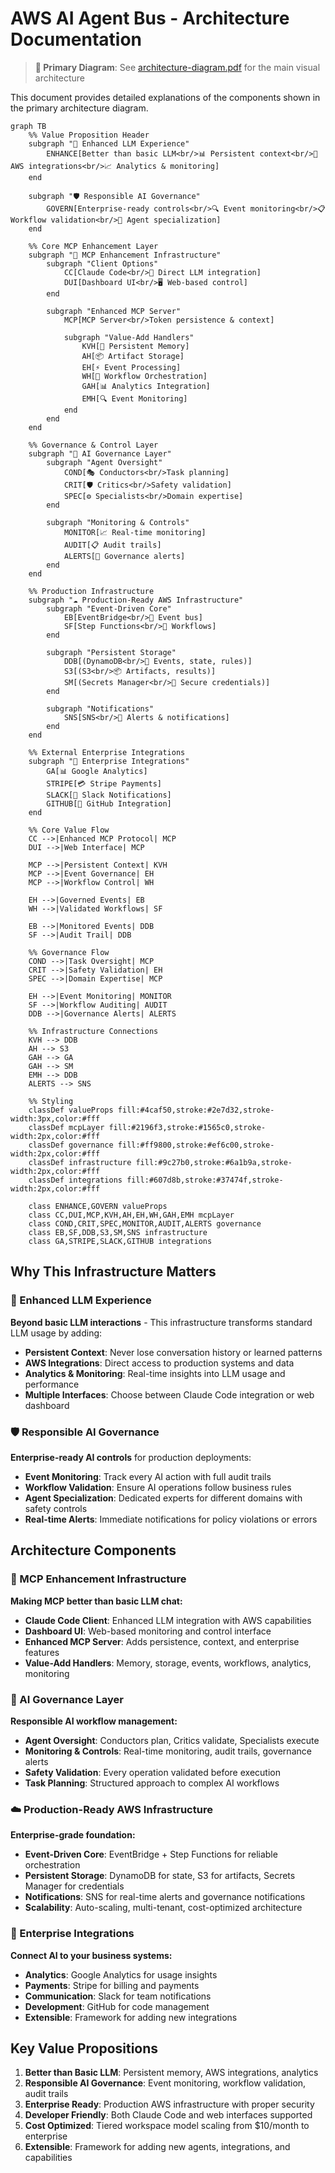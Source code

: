 # AWS AI Agent Bus - Architecture Documentation

> **📄 Primary Diagram**: See [architecture-diagram.pdf](architecture-diagram.pdf) for the main visual architecture

This document provides detailed explanations of the components shown in the primary architecture diagram.

```mermaid
graph TB
    %% Value Proposition Header
    subgraph "🚀 Enhanced LLM Experience"
        ENHANCE[Better than basic LLM<br/>📊 Persistent context<br/>🔗 AWS integrations<br/>📈 Analytics & monitoring]
    end

    subgraph "🛡️ Responsible AI Governance"
        GOVERN[Enterprise-ready controls<br/>🔍 Event monitoring<br/>📋 Workflow validation<br/>🎯 Agent specialization]
    end

    %% Core MCP Enhancement Layer
    subgraph "🔌 MCP Enhancement Infrastructure"
        subgraph "Client Options"
            CC[Claude Code<br/>🤖 Direct LLM integration]
            DUI[Dashboard UI<br/>🖥️ Web-based control]
        end

        subgraph "Enhanced MCP Server"
            MCP[MCP Server<br/>Token persistence & context]

            subgraph "Value-Add Handlers"
                KVH[💾 Persistent Memory]
                AH[📦 Artifact Storage]
                EH[⚡ Event Processing]
                WH[🔄 Workflow Orchestration]
                GAH[📊 Analytics Integration]
                EMH[🔍 Event Monitoring]
            end
        end
    end

    %% Governance & Control Layer
    subgraph "🎯 AI Governance Layer"
        subgraph "Agent Oversight"
            COND[🎭 Conductors<br/>Task planning]
            CRIT[🛡️ Critics<br/>Safety validation]
            SPEC[⚙️ Specialists<br/>Domain expertise]
        end

        subgraph "Monitoring & Controls"
            MONITOR[📈 Real-time monitoring]
            AUDIT[📋 Audit trails]
            ALERTS[🚨 Governance alerts]
        end
    end

    %% Production Infrastructure
    subgraph "☁️ Production-Ready AWS Infrastructure"
        subgraph "Event-Driven Core"
            EB[EventBridge<br/>📡 Event bus]
            SF[Step Functions<br/>🔄 Workflows]
        end

        subgraph "Persistent Storage"
            DDB[(DynamoDB<br/>💾 Events, state, rules)]
            S3[(S3<br/>📦 Artifacts, results)]
            SM[(Secrets Manager<br/>🔐 Secure credentials)]
        end

        subgraph "Notifications"
            SNS[SNS<br/>📢 Alerts & notifications]
        end
    end

    %% External Enterprise Integrations
    subgraph "🔗 Enterprise Integrations"
        GA[📊 Google Analytics]
        STRIPE[💳 Stripe Payments]
        SLACK[💬 Slack Notifications]
        GITHUB[🔧 GitHub Integration]
    end

    %% Core Value Flow
    CC -->|Enhanced MCP Protocol| MCP
    DUI -->|Web Interface| MCP

    MCP -->|Persistent Context| KVH
    MCP -->|Event Governance| EH
    MCP -->|Workflow Control| WH

    EH -->|Governed Events| EB
    WH -->|Validated Workflows| SF

    EB -->|Monitored Events| DDB
    SF -->|Audit Trail| DDB

    %% Governance Flow
    COND -->|Task Oversight| MCP
    CRIT -->|Safety Validation| EH
    SPEC -->|Domain Expertise| MCP

    EH -->|Event Monitoring| MONITOR
    SF -->|Workflow Auditing| AUDIT
    DDB -->|Governance Alerts| ALERTS

    %% Infrastructure Connections
    KVH --> DDB
    AH --> S3
    GAH --> GA
    GAH --> SM
    EMH --> DDB
    ALERTS --> SNS

    %% Styling
    classDef valueProps fill:#4caf50,stroke:#2e7d32,stroke-width:3px,color:#fff
    classDef mcpLayer fill:#2196f3,stroke:#1565c0,stroke-width:2px,color:#fff
    classDef governance fill:#ff9800,stroke:#ef6c00,stroke-width:2px,color:#fff
    classDef infrastructure fill:#9c27b0,stroke:#6a1b9a,stroke-width:2px,color:#fff
    classDef integrations fill:#607d8b,stroke:#37474f,stroke-width:2px,color:#fff

    class ENHANCE,GOVERN valueProps
    class CC,DUI,MCP,KVH,AH,EH,WH,GAH,EMH mcpLayer
    class COND,CRIT,SPEC,MONITOR,AUDIT,ALERTS governance
    class EB,SF,DDB,S3,SM,SNS infrastructure
    class GA,STRIPE,SLACK,GITHUB integrations
```

## Why This Infrastructure Matters

### 🚀 Enhanced LLM Experience

**Beyond basic LLM interactions** - This infrastructure transforms standard LLM usage by adding:

- **Persistent Context**: Never lose conversation history or learned patterns
- **AWS Integrations**: Direct access to production systems and data
- **Analytics & Monitoring**: Real-time insights into LLM usage and performance
- **Multiple Interfaces**: Choose between Claude Code integration or web dashboard

### 🛡️ Responsible AI Governance

**Enterprise-ready AI controls** for production deployments:

- **Event Monitoring**: Track every AI action with full audit trails
- **Workflow Validation**: Ensure AI operations follow business rules
- **Agent Specialization**: Dedicated experts for different domains with safety controls
- **Real-time Alerts**: Immediate notifications for policy violations or errors

## Architecture Components

### 🔌 MCP Enhancement Infrastructure

**Making MCP better than basic LLM chat:**

- **Claude Code Client**: Enhanced LLM integration with AWS capabilities
- **Dashboard UI**: Web-based monitoring and control interface
- **Enhanced MCP Server**: Adds persistence, context, and enterprise features
- **Value-Add Handlers**: Memory, storage, events, workflows, analytics, monitoring

### 🎯 AI Governance Layer

**Responsible AI workflow management:**

- **Agent Oversight**: Conductors plan, Critics validate, Specialists execute
- **Monitoring & Controls**: Real-time monitoring, audit trails, governance alerts
- **Safety Validation**: Every operation validated before execution
- **Task Planning**: Structured approach to complex AI workflows

### ☁️ Production-Ready AWS Infrastructure

**Enterprise-grade foundation:**

- **Event-Driven Core**: EventBridge + Step Functions for reliable orchestration
- **Persistent Storage**: DynamoDB for state, S3 for artifacts, Secrets Manager for credentials
- **Notifications**: SNS for real-time alerts and governance notifications
- **Scalability**: Auto-scaling, multi-tenant, cost-optimized architecture

### 🔗 Enterprise Integrations

**Connect AI to your business systems:**

- **Analytics**: Google Analytics for usage insights
- **Payments**: Stripe for billing and payments
- **Communication**: Slack for team notifications
- **Development**: GitHub for code management
- **Extensible**: Framework for adding new integrations

## Key Value Propositions

1. **Better than Basic LLM**: Persistent memory, AWS integrations, analytics
2. **Responsible AI Governance**: Event monitoring, workflow validation, audit trails
3. **Enterprise Ready**: Production AWS infrastructure with proper security
4. **Developer Friendly**: Both Claude Code and web interfaces supported
5. **Cost Optimized**: Tiered workspace model scaling from $10/month to enterprise
6. **Extensible**: Framework for adding new agents, integrations, and capabilities
